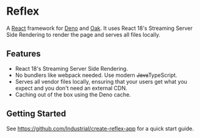 # Reflex

A [React](https://reactjs.org) framework for [Deno](https://deno.land) and [Oak](https://deno.land/x/oak). It uses React 18's Streaming Server Side Rendering to render the page and serves all files locally.

## Features

- React 18's Streaming Server Side Rendering.
- No bundlers like webpack needed. Use modern ~~Java~~TypeScript.
- Serves all vendor files locally, ensuring that your users get what you expect and you don't need an external CDN.
- Caching out of the box using the Deno cache.

## Getting Started

See https://github.com/Industrial/create-reflex-app for a quick start guide.
